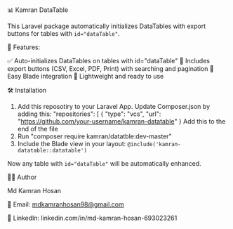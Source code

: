 📊 Kamran DataTable

This Laravel package automatically initializes DataTables with export buttons for tables with `id="dataTable"`.

🚀 Features:

✅ Auto-initializes DataTables on tables with id="dataTable"
📁 Includes export buttons (CSV, Excel, PDF, Print) with searching and pagination
🎨 Easy Blade integration
🔌 Lightweight and ready to use

🛠 Installation

1. Add this reposotiry to your Laravel App. Update Composer.json by adding this:
   "repositories": [
    {
        "type": "vcs",
        "url": "https://github.com/your-username/kamran-datatable"
    }
Add this to the end of the file
3. Run "composer require kamran/datatble:dev-master"
4. Include the Blade view in your layout: `@include('kamran-datatable::datatable')`

Now any table with `id="dataTable"` will be automatically enhanced.

👨‍💻 Author

Md Kamran Hosan

📧 Email: mdkamranhosan98@gmail.com

🔗 LinkedIn: linkedin.com/in/md-kamran-hosan-693023261
